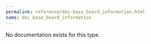 ```yaml
---
permalink: reference/dmi-base_board_information.html
name: dmi base_board_information
---
```


No documentation exists for this type.